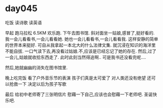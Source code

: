 # day045
吃饭
读诗歌
读英语

早起 跑马拉松
6.5KM 欢乐跑.
下午去图书馆.
斜对面坐一姑娘,感冒了,挺好看的.
我一会儿看看书,一会儿看看她.
她也一会儿看看书,一会儿看看我.
这样安静的简单的世界本来挺好.
可自从我拿起一本北大的什么法律文集.
就沉浸在知识的海洋里不能自拔.
一口气读下去,再没看过姑娘.不,应该是已经忘记了她的存在.
然后,过了一会儿,姑娘就收拾东西走了.
此时此刻当然得追啊..
可是我书还没看完呢....

然后,她就幽幽的消失在图书馆里.


晚上吃完饭 看了户外音乐节的表演 孩子们真是太可爱了
对人类还没有绝望 还可以抢救一下 决定以后为孩子写歌

最后 给初中老师寄了三张明信片
慰藉一下自己,应该也会慰藉一下老师吧.
圣诞快乐吧. 
